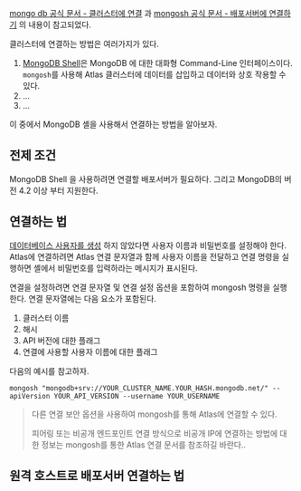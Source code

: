 [mongo db 공식 문서 - 클러스터에 연결](https://www.mongodb.com/ko-kr/docs/atlas/tutorial/connect-to-your-cluster/) 과 [mongosh 공식 문서 - 배포서버에 연결하기](https://www.mongodb.com/ko-kr/docs/mongodb-shell/connect/) 의 내용이 참고되었다.

클러스터에 연결하는 방법은 여러가지가 있다.

1. [MongoDB Shell](https://www.mongodb.com/ko-kr/docs/mongodb-shell/)은 MongoDB 에 대한 대화형 Command-Line 인터페이스이다. `mongosh`를 사용해 Atlas 클러스터에 데이터를 삽입하고 데이터와 상호 작용할 수 있다.
2. ...
3. ...

이 중에서 MongoDB 셸을 사용해서 연결하는 방법을 알아보자. 

## 전제 조건

MongoDB Shell 을 사용하려면 연결할 배포서버가 필요하다. 그리고 MongoDB의 버전 4.2 이상 부터 지원한다.

## 연결하는 법

[데이터베이스 사용자를 생성](https://www.mongodb.com/ko-kr/docs/atlas/tutorial/create-mongodb-user-for-cluster/) 하지 않았다면 사용자 이름과 비밀번호를 설정해야 한다. Atlas에 연결하려면 Atlas 연결 문자열과 함께 사용자 이름을 전달하고 연결 명령을 실행하면 셸에서 비밀번호를 입력하라는 메시지가 표시된다.

연결을 설정하려면 연결 문자열 및 연결 설정 옵션을 포함하여 mongosh 명령을 실행한다. 연결 문자열에는 다음 요소가 포함된다. 

1. 클러스터 이름
2. 해시
3. API 버전에 대한 플래그
4. 연결에 사용할 사용자 이름에 대한 플래그

다음의 예시를 참고하자.

`mongosh "mongodb+srv://YOUR_CLUSTER_NAME.YOUR_HASH.mongodb.net/" --apiVersion YOUR_API_VERSION --username YOUR_USERNAME`

> 다른 연결 보안 옵션을 사용하여 mongosh를 통해 Atlas에 연결할 수 있다.  
> 
> 피어링 또는 비공개 엔드포인트 연결 방식으로 비공개 IP에 연결하는 방법에 대한 정보는 mongosh를 통한 Atlas 연결 문서를 참조하길 바란다..

## 원격 호스트로 배포서버 연결하는 법

